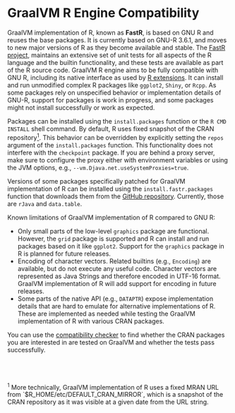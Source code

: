 # GraalVM R Engine Compatibility

GraalVM implementation of R, known as **FastR**, is based on GNU R and reuses
the base packages. It is currently based on GNU-R 3.6.1, and moves to new major
versions of R as they become available and stable. The [FastR project](https://github.com/oracle/fastr), maintains an extensive set of unit
tests for all aspects of the R language and the builtin functionality, and these
tests are available as part of the R source code. GraalVM R engine aims to be
fully compatible with GNU R, including its native interface as used by [R extensions](https://cran.r-project.org/doc/manuals/r-release/R-exts.html). It
can install and run unmodified complex R packages like `ggplot2`, `Shiny`, or
`Rcpp`. As some packages rely on unspecified behavior or implementation details
of GNU-R, support for packages is work in progress, and some packages might not
install successfully or work as expected.

Packages can be installed using the `install.packages` function or the `R CMD INSTALL` shell command.
By default, R uses fixed snapshot of the CRAN repository<a href="#note-1"><sup>1</sup></a>.
This behavior can be overridden by explicitly setting the `repos` argument of the `install.packages` function.
This functionality does not interfere with the `checkpoint` package. If you are behind a proxy server, make
sure to configure the proxy either with environment variables or using the JVM options,
e.g., `--vm.Djava.net.useSystemProxies=true`.

Versions of some packages specifically patched for GraalVM implementation of R can be installed using the `install.fastr.packages`
function that downloads them from the [GitHub repository](https://github.com/oracle/fastr/tree/master/com.oracle.truffle.r.pkgs).
Currently, those are `rJava` and `data.table`.

Known limitations of GraalVM implementation of R compared to GNU R:
   - Only small parts of the low-level `graphics` package are functional. However, the `grid` package is supported and R can install and run packages based on it like `ggplot2`.
   Support for the `graphics` package in R is planned for future releases.
   - Encoding of character vectors. Related builtins (e.g., `Encoding`) are available,
   but do not execute any useful code. Character vectors are represented as Java Strings and therefore encoded in UTF-16 format. GraalVM implementation of R will add support for encoding in future releases.
   - Some parts of the native API (e.g., `DATAPTR`) expose implementation details that are hard to emulate for alternative implementations of R. These are implemented as needed while testing the GraalVM implementation of R with various CRAN packages.

You can use the [compatibility checker](http://graalvm.org/docs/reference-manual/compatibility) to find whether the CRAN packages you are interested in are tested on GraalVM and whether the tests pass successfully.

<br/>
<br/>
<br/>
<sup id="note-1">1</sup> More technically, GraalVM implementation of R uses a fixed MRAN URL from `$R_HOME/etc/DEFAULT_CRAN_MIRROR`, which is a snapshot of the
CRAN repository as it was visible at a given date from the URL string.
